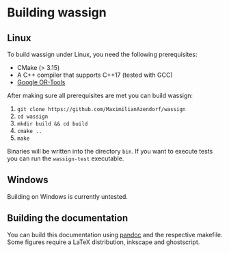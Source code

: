 # Building wassign

## Linux

To build wassign under Linux, you need the following prerequisites:

* CMake (> 3.15)
* A C++ compiler that supports C++17 (tested with GCC)
* [Google OR-Tools](https://github.com/google/or-tools)

After making sure all prerequisites are met you can build wassign:

1. `git clone https://github.com/MaximilianAzendorf/wassign`
2. `cd wassign`
3. `mkdir build && cd build`
4. `cmake ..`
5. `make`

Binaries will be written into the directory `bin`. If you want to execute tests you can run the `wassign-test` executable.

## Windows

Building on Windows is currently untested.

## Building the documentation

You can build this documentation using [pandoc](https://pandoc.org/) and the respective makefile. Some figures require a LaTeX distribution, inkscape and ghostscript.
